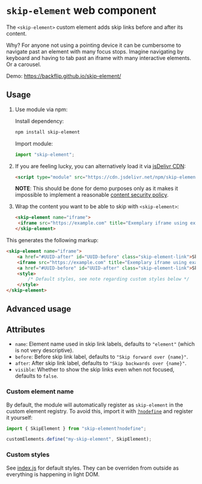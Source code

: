# `skip-element` web component

The `<skip-element>` custom element adds skip links before and after its content.

Why? For anyone not using a pointing device it can be cumbersome to navigate past an element with many focus stops. Imagine navigating by keyboard and having to tab past an iframe with many interactive elements. Or a carousel.

Demo: https://backflip.github.io/skip-element/

## Usage

1. Use module via npm:

   Install dependency:

   ```sh
   npm install skip-element
   ```

   Import module:

   ```js
   import "skip-element";
   ```

2. If you are feeling lucky, you can alternatively load it via [jsDelivr CDN](https://www.jsdelivr.com):

   ```html
   <script type="module" src="https://cdn.jsdelivr.net/npm/skip-element@1.0.5"></script>
   ```

   **NOTE**: This should be done for demo purposes only as it makes it impossible to implement a reasonable [content security policy](https://developer.mozilla.org/en-US/docs/Web/HTTP/Guides/CSP).

3. Wrap the content you want to be able to skip with `<skip-element>`:

   ```html
   <skip-element name="iframe">
   	<iframe src="https://example.com" title="Exemplary iframe using example.com"></iframe>
   </skip-element>
   ```

This generates the following markup:

```html
<skip-element name="iframe">
	<a href="#UUID-after" id="UUID-before" class="skip-element-link">Skip forward over iframe</a>
	<iframe src="https://example.com" title="Exemplary iframe using example.com"></iframe>
	<a href="#UUID-before" id="UUID-after" class="skip-element-link">Skip backwards over iframe</a>
	<style>
		/* Default styles, see note regarding custom styles below */
	</style>
</skip-element>
```

## Advanced usage

## Attributes

- `name`: Element name used in skip link labels, defaults to `"element"` (which is not very descriptive).
- `before`: Before skip link label, defaults to `"Skip forward over {name}"`.
- `after`: After skip link label, defaults to `"Skip backwards over {name}"`.
- `visible`: Whether to show the skip links even when not focused, defaults to `false`.

### Custom element name

By default, the module will automatically register as `skip-element` in the custom element registry. To avoid this, import it with [`?nodefine`](https://www.zachleat.com/web/nodefine/) and register it yourself:

```js
import { SkipElement } from "skip-element?nodefine";

customElements.define("my-skip-element", SkipElement);
```

### Custom styles

See [index.js](https://github.com/backflip/skip-element/blob/main/index.js#L48-L68) for default styles. They can be overriden from outside as everything is happening in light DOM.
